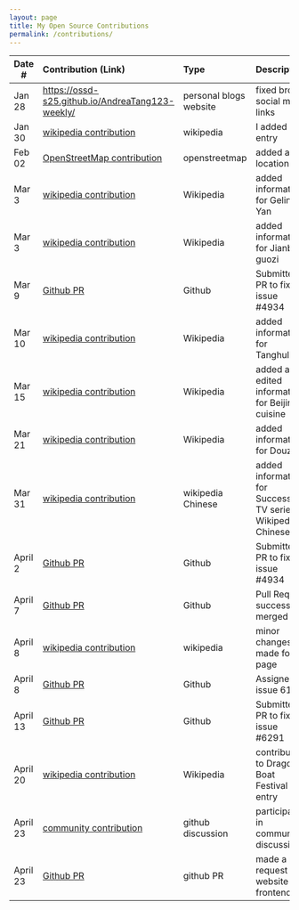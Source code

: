 ```yaml
---
layout: page
title: My Open Source Contributions
permalink: /contributions/
---
```


<!--
Type of the contribution should be "Wikipedia edit", "OpenStreet Map feature", "Documentation", "Course website", "Blog",
"Browser Add-on", etc.

The description should include a brief summary of what you did.

The link should bring us to a public page that shows your contribution. 

Replace the first row with your own contribution. 

-->





| Date #       | Contribution (Link)  | Type  | Description |
|---|:---|:---|:---|
|  Jan 28   |  https://ossd-s25.github.io/AndreaTang123-weekly/   |  personal blogs website   |   fixed broken social media links   |
| Jan 30   | [wikipedia contribution](https://zh.wikipedia.org/wiki/Draft:%E9%99%86%E7%8A%AF%E7%84%89%E8%AF%86)    | wikipedia    |   I added an entry    |
|  Feb 02   |  [OpenStreetMap contribution](https://www.openstreetmap.org/changeset/162512767)   |  openstreetmap   |  added a location    |
|  Mar 3   |  [wikipedia contribution](https://en.wikipedia.org/wiki/Special:Contributions/Andtttang)   |  Wikipedia   |   added information for Geling Yan  |
|  Mar 3   |  [wikipedia contribution](https://en.wikipedia.org/wiki/Special:Contributions/Andtttang)   |  Wikipedia   |   added information for Jianbing guozi  |
|  Mar 9   |  [Github PR](https://github.com/microsoft/autogen/issues/4934#issuecomment-2711470169)   |  Github   |   Submitted a PR to fix issue #4934 |
|  Mar 10   |  [wikipedia contribution](https://en.wikipedia.org/wiki/Special:Contributions/Andtttang)   |  Wikipedia   |   added information for Tanghulu  |
|  Mar 15   |  [wikipedia contribution](https://en.wikipedia.org/wiki/Special:Contributions/Andtttang)   |  Wikipedia   |   added and edited information for Beijing cuisine  |
|  Mar 21   |  [wikipedia contribution](https://en.wikipedia.org/wiki/Special:Contributions/Andtttang)   |  Wikipedia   |   added information for Douzhi  |
|  Mar 31   |  [wikipedia contribution](https://zh.wikipedia.org/wiki/Special:%E7%94%A8%E6%88%B7%E8%B4%A1%E7%8C%AE/Andtttang)   |  wikipedia Chinese  |   added information for Succession TV series on Wikipedia Chinese  |
|  April 2   |  [Github PR](https://github.com/microsoft/autogen/pull/6175)   |  Github   |   Submitted a PR to fix issue #4934 |
|  April 7   |  [Github PR](https://github.com/microsoft/autogen/pull/6175)   |  Github   |   Pull Request successfully merged |
|  April 8   |  [wikipedia contribution](https://en.wikipedia.org/wiki/Special:Contributions/Andtttang)   |  wikipedia   |  minor changes made for page |
|  April 8   |  [Github PR](https://github.com/microsoft/autogen/issues/6161)   |  Github   |   Assigned issue 6161 |
|  April 13   |  [Github PR](https://github.com/microsoft/autogen/pull/6291)   |  Github   |   Submitted a PR to fix issue #6291 |
|  April 20   |  [wikipedia contribution](https://en.wikipedia.org/wiki/Special:Contributions/Andtttang)   |  Wikipedia   |   contribution to Dragon Boat Festival entry |
|  April 23   |  [community contribution](https://github.com/microsoft/autogen/discussions/6358)   |  github discussion   |   participate in community discussion |
|  April 23   |  [Github PR](https://github.com/microsoft/autogen/pull/6409)   |  github PR  |   made a pull request on website frontend |